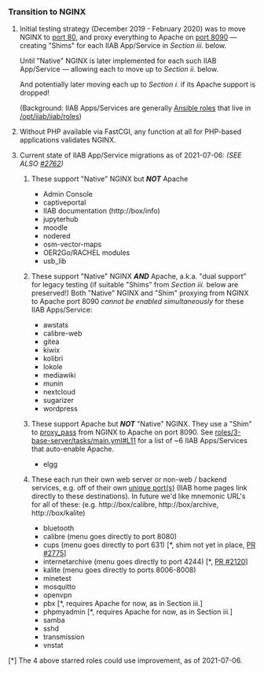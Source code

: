 ### Transition to NGINX

1. Initial testing strategy (December 2019 - February 2020) was to move NGINX to [port 80](https://github.com/iiab/iiab/wiki/IIAB-Networking#list-of-ports--services), and proxy everything to Apache on [port 8090](https://github.com/iiab/iiab/wiki/IIAB-Networking#list-of-ports--services) &mdash; creating "Shims" for each IIAB App/Service in *Section iii.* below.

   Until "Native" NGINX is later implemented for each such IIAB App/Service &mdash; allowing each to move up to *Section ii.* below.

   And potentially later moving each up to *Section i.* if its Apache support is dropped!

   (Background: IIAB Apps/Services are generally [Ansible roles](https://github.com/iiab/iiab/wiki/IIAB-Contributors-Guide#ansible) that live in [/opt/iiab/iiab/roles](https://github.com/iiab/iiab/tree/master/roles))

2. Without PHP available via FastCGI, any function at all for PHP-based applications validates NGINX.

3. Current state of IIAB App/Service migrations as of 2021-07-06: *(SEE ALSO [#2762](https://github.com/iiab/iiab/issues/2762))*

   1. These support "Native" NGINX but ***NOT*** Apache

      * Admin Console
      * captiveportal
      * IIAB documentation (http://box/info)
      * jupyterhub
      * moodle
      * nodered
      * osm-vector-maps
      * OER2Go/RACHEL modules
      * usb_lib

   2. These support "Native" NGINX ***AND*** Apache, a.k.a. "dual support" for legacy testing (if suitable "Shims" from *Section iii.* below are preserved!)  Both "Native" NGINX and "Shim" proxying from NGINX to Apache port 8090 *cannot be enabled simultaneously* for these IIAB Apps/Service:<!--But if you want to attempt their "Shim" proxying legacy testing mode, try setting your *primary web server* to Apache using `apache_install: True` and `apache_enabled: True` (and `nginx_enabled: False` to disable NGINX) in [/etc/iiab/local_vars.yml](http://wiki.laptop.org/go/IIAB/FAQ#What_is_local_vars.yml_and_how_do_I_customize_it.3F) before you install IIAB.  You may also need to run `cd /opt/iiab/iiab; ./runrole httpd` since this has been removed from [roles/3-base-server/tasks/main.yml](https://github.com/iiab/iiab/blob/master/roles/3-base-server/tasks/main.yml)-->

      * awstats
      * calibre-web
      * gitea
      * kiwix
      * kolibri
      * lokole
      * mediawiki
      * munin
      * nextcloud
      * sugarizer
      * wordpress

   3. These support Apache but ***NOT*** "Native" NGINX.  They use a "Shim" to [proxy_pass](https://docs.nginx.com/nginx/admin-guide/web-server/reverse-proxy/) from NGINX to Apache on port 8090.  See [roles/3-base-server/tasks/main.yml#L11](../3-base-server/tasks/main.yml#L11) for a list of ~6 IIAB Apps/Services that auto-enable Apache.

      * elgg

   4. These each run their own web server or non-web / backend services, e.g. off of their own [unique port(s)](https://github.com/iiab/iiab/wiki/IIAB-Networking#list-of-ports--services) (IIAB home pages link directly to these destinations).  In future we'd like mnemonic URL's for all of these: (e.g. http://box/calibre, http://box/archive, http://box/kalite)

      * bluetooth
      * calibre (menu goes directly to port 8080)
      * cups (menu goes directly to port 631) [*, shim not yet in place, [PR #2775](https://github.com/iiab/iiab/pull/2775)]
      * internetarchive (menu goes directly to port 4244) [*, [PR #2120](https://github.com/iiab/iiab/pull/2120)]
      * kalite (menu goes directly to ports 8006-8008)
      * minetest
      * mosquitto
      * openvpn
      * pbx [*, requires Apache for now, as in Section iii.]
      * phpmyadmin [*, requires Apache for now, as in Section iii.]
      * samba
      * sshd
      * transmission
      * vnstat

[*] The 4 above starred roles could use improvement, as of 2021-07-06.
